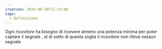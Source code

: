 ```yaml
---
creation: 2024-09-20T11:23:00
tags:
  - Definizione
---
```

Ogni *ricevitore* ha bisogno di ricevere almeno una potenza minima per poter captare il segnale , al di sotto di questa soglia il *ricevitore* non rileva nessun segnale